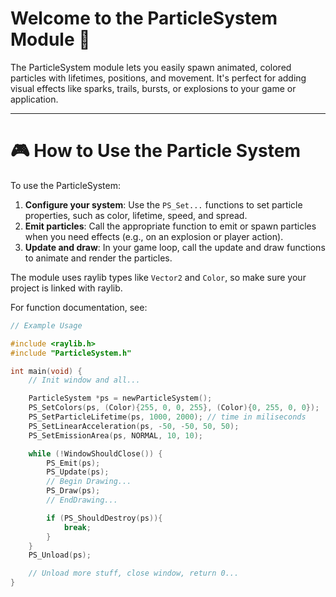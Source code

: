 # Welcome to the ParticleSystem Module 💨

The ParticleSystem module lets you easily spawn animated, colored particles with lifetimes, positions, and movement. It's perfect for adding visual effects like sparks, trails, bursts, or explosions to your game or application.

---

# 🎮 How to Use the Particle System

To use the ParticleSystem:

1. **Configure your system**: Use the `PS_Set...` functions to set particle properties, such as color, lifetime, speed, and spread.
2. **Emit particles**: Call the appropriate function to emit or spawn particles when you need effects (e.g., on an explosion or player action).
3. **Update and draw**: In your game loop, call the update and draw functions to animate and render the particles.

The module uses raylib types like `Vector2` and `Color`, so make sure your project is linked with raylib.

For function documentation, see:

```c
// Example Usage

#include <raylib.h>
#include "ParticleSystem.h"

int main(void) {
    // Init window and all...

    ParticleSystem *ps = newParticleSystem();
    PS_SetColors(ps, (Color){255, 0, 0, 255}, (Color){0, 255, 0, 0});
    PS_SetParticleLifetime(ps, 1000, 2000); // time in miliseconds
    PS_SetLinearAcceleration(ps, -50, -50, 50, 50);
    PS_SetEmissionArea(ps, NORMAL, 10, 10);

    while (!WindowShouldClose()) {
        PS_Emit(ps);
        PS_Update(ps);
        // Begin Drawing...
        PS_Draw(ps);
        // EndDrawing...

        if (PS_ShouldDestroy(ps)){
            break;
        }
    }
    PS_Unload(ps);

    // Unload more stuff, close window, return 0...
}
```
